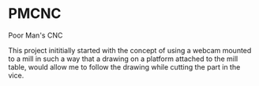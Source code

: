 # PMCNC
Poor Man's CNC

This project inititially started with the concept of using a webcam mounted to a mill in such a way that a drawing on a platform attached to the mill table, would allow me to follow the drawing while cutting the part in the vice. 



